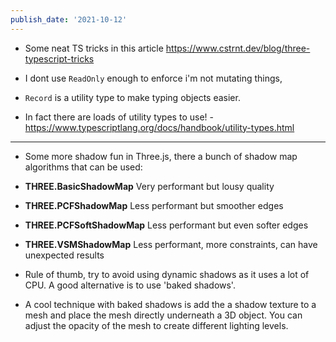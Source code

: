 ```yaml
---
publish_date: '2021-10-12'
---
```

- Some neat TS tricks in this article https://www.cstrnt.dev/blog/three-typescript-tricks

- I dont use `ReadOnly` enough to enforce i'm not mutating things,

- `Record` is a utility type to make typing objects easier. 

- In fact there are loads of utility types to use! - https://www.typescriptlang.org/docs/handbook/utility-types.html


---

- Some more shadow fun in Three.js, there a bunch of shadow map algorithms that can be used:

-   **THREE.BasicShadowMap** Very performant but lousy quality
-   **THREE.PCFShadowMap** Less performant but smoother edges
-   **THREE.PCFSoftShadowMap** Less performant but even softer edges
-   **THREE.VSMShadowMap** Less performant, more constraints, can have unexpected results

- Rule of thumb, try to avoid using dynamic shadows as it uses a lot of CPU. A good alternative is to use 'baked shadows'. 

- A cool technique with baked shadows is add the a shadow texture to a mesh and place the mesh directly underneath a 3D object. You can adjust the opacity of the mesh to create different lighting levels.
